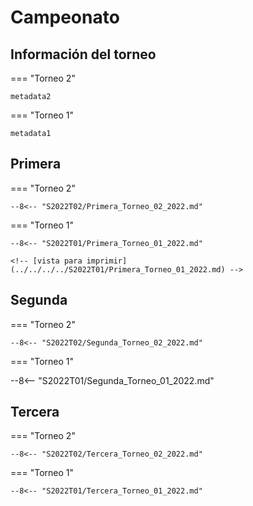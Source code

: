 # Campeonato


## Información del torneo

=== "Torneo 2"

    metadata2

=== "Torneo 1"

    metadata1

## Primera

=== "Torneo 2"

    --8<-- "S2022T02/Primera_Torneo_02_2022.md"

=== "Torneo 1"

    --8<-- "S2022T01/Primera_Torneo_01_2022.md"

    <!-- [vista para imprimir](../../../../S2022T01/Primera_Torneo_01_2022.md) -->

## Segunda

=== "Torneo 2"

    --8<-- "S2022T02/Segunda_Torneo_02_2022.md"

=== "Torneo 1"

--8<-- "S2022T01/Segunda_Torneo_01_2022.md"

## Tercera

=== "Torneo 2"

    --8<-- "S2022T02/Tercera_Torneo_02_2022.md"

=== "Torneo 1"

    --8<-- "S2022T01/Tercera_Torneo_01_2022.md"
